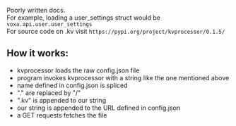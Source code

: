 Poorly written docs. \
For example, loading a user_settings struct would be `voxa.api.user.user_settings` \
For source code on .kv visit `https://pypi.org/project/kvprocessor/0.1.5/`
## How it works: 
 - kvprocessor loads the raw config.json file
 - program invokes kvprocessor with a string like the one mentioned above
 - name defined in config.json is spliced
 - "." are replaced by "/"
 - ".kv" is appended to our string
 - our string is appended to the URL defined in config.json
 - a GET requests fetches the file
